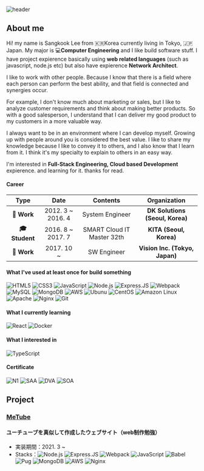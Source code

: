![header](https://capsule-render.vercel.app/api?type=wave&color=auto&height=300&section=header&text=SANGKOOK%20LEE)

## About me

Hi! my name is Sangkook Lee from 🇰🇷Korea currently living in Tokyo, 🇯🇵Japan. My major is 💻**Computer Engineering** and I like build software stuff. I have project expierence basically using **web related languages** (such as javascript, node.js etc) but also have expierence **Network Architect**.

I like to work with other people. Because I know that there is a field where each person can perform the best ability, and that field is connected and synergies occur.

For example, I don't know much about marketing or sales, but I like to analyze customer requirements and think about making better products. So with a good salesperson, I understand that I can deliver my good product to my customers in a more valuable way.

I always want to be in an environment where I can develop myself. Growing up with people around you is considered the best value. I like to share my knowledge because I like to convey it to others, and I also know that I learn from it. I think it's my specialty to explain to others in an easy way.

I'm interested in **Full-Stack Engineering, Cloud based Development** expierence. and learning for it. thanks for read.

#### Career

| **Type** | **Date** | **Contents** | **Organization** |
|:--------:|:--------:|:--------:|:--------:|
| **:office: Work** | 2012. 3 ~ 2016. 4 | System Engineer | **DK Solutions (Seoul, Korea)** |
| **:mortar_board: Student** | 2016. 8 ~ 2017. 7 | SMART Cloud IT Master 32th | **KITA (Seoul, Korea)** |
| **:office: Work** | 2017. 10 ~ | SW Engineer | **Vision Inc. (Tokyo, Japan)** |

#### What I've used at least once for build something

![HTML5](https://img.shields.io/badge/HTML5%20-%23E34F26.svg?&style=for-square&logo=html5&logoColor=white) ![CSS3](https://img.shields.io/badge/CSS3%20-%231572B6.svg?&style=for-square&logo=css3&logoColor=white) ![JavaScript](https://img.shields.io/badge/JavaScript%20-%23323330.svg?&style=for-square&logo=javascript&logoColor=%23F7DF1E)
![Node.js](https://img.shields.io/badge/Node.js%20-%2343853D.svg?&style=for-square&logo=node.js&logoColor=white) ![Express.JS](https://img.shields.io/badge/Express.js%20-%23404d59.svg?&style=for-square) ![Webpack](https://img.shields.io/badge/webpack%20-%238DD6F9.svg?&style=for-square&logo=webpack&logoColor=black)
![MySQL](https://img.shields.io/badge/MySQL-%2300f.svg?&style=for-square&logo=mysql&logoColor=white) ![MongoDB](https://img.shields.io/badge/MongoDB-%234ea94b.svg?&style=for-square&logo=mongodb&logoColor=white)
![AWS](https://img.shields.io/badge/AWS%20-%23FF9900.svg?&style=for-square&logo=amazon-aws&logoColor=white) ![Ubunu](https://img.shields.io/badge/Ubuntu-E95420?style=for-square&logo=ubuntu&logoColor=white) ![CentOS](https://img.shields.io/badge/CentOS-262577?style=for-square&logo=centos&logoColor=white) ![Amazon Linux](https://img.shields.io/badge/Amazon%20Linux%20-%23FF9900.svg?&style=for-square&logo=amazon-aws&logoColor=white)
![Apache](https://img.shields.io/badge/Apache%20-%23D42029.svg?&style=for-square&logo=apache&logoColor=white) ![Nginx](https://img.shields.io/badge/Nginx%20-%23009639.svg?&style=for-square&logo=nginx&logoColor=white) ![Git](https://img.shields.io/badge/Git%20-%23F05033.svg?&style=for-square&logo=git&logoColor=white)

#### What I currently learning

![React](https://img.shields.io/badge/React%20-%2320232a.svg?&style=for-square&logo=react&logoColor=%2361DAFB) ![Docker](https://img.shields.io/badge/Docker%20-%230db7ed.svg?&style=for-square&logo=docker&logoColor=white)

#### What I interested in

![TypeScript](https://img.shields.io/badge/TypeScript%20-%23007ACC.svg?&style=for-square&logo=typescript&logoColor=white) 

#### Certificate

![N1](https://img.shields.io/badge/JLPT:%20N1-%23E34F27.svg?&style=for-square) ![SAA](https://img.shields.io/badge/Solutions%20Architect%20Associate-%23FF9900.svg?&logo=amazon-aws&style=for-square) ![DVA](https://img.shields.io/badge/Developer%20Associate-%23FF9900.svg?&logo=amazon-aws&style=for-square) ![SOA](https://img.shields.io/badge/SysOps%20Administrator%20Associate-%23FF9900.svg?&logo=amazon-aws&style=for-square)

## Project

### [MeTube](https://github.com/solarsdev/metube-2021)

#### ユーチューブを真似して作成したウェブサイト（web制作勉強）

- 実装期間：2021. 3 ~
- Stacks：![Node.js](https://img.shields.io/badge/Node.js%20-%2343853D.svg?&style=for-square&logo=node.js&logoColor=white) ![Express.JS](https://img.shields.io/badge/Express.js%20-%23404d59.svg?&style=for-square) ![Webpack](https://img.shields.io/badge/webpack%20-%238DD6F9.svg?&style=for-square&logo=webpack&logoColor=black) ![JavaScript](https://img.shields.io/badge/JavaScript%20-%23323330.svg?&style=for-square&logo=javascript&logoColor=%23F7DF1E) ![Babel](https://img.shields.io/badge/Babel%20-%23323330.svg?&style=for-square&logo=babel&logoColor=%23F7DF1E) ![Pug](https://img.shields.io/badge/Pug%20-%23A86454.svg?&style=for-square&logo=pug&logoColor=%23F7DF1E) ![MongoDB](https://img.shields.io/badge/MongoDB-%234ea94b.svg?&style=for-square&logo=mongodb&logoColor=white) ![AWS](https://img.shields.io/badge/AWS%20-%23FF9900.svg?&style=for-square&logo=amazon-aws&logoColor=white) ![Nginx](https://img.shields.io/badge/Nginx%20-%23009639.svg?&style=for-square&logo=nginx&logoColor=white)
